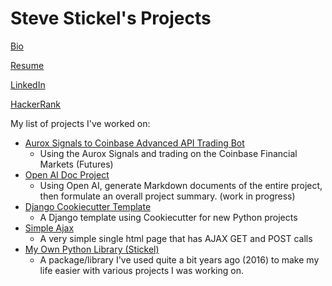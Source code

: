 # Steve Stickel's Projects

[Bio](https://tdsticks.github.io/about)

[Resume](https://github.com/tdsticks/resume/blob/master/Steve_Stickel_Resume_2025.pdf)

[LinkedIn](https://www.linkedin.com/in/stickel/)

[HackerRank](https://www.hackerrank.com/profile/stevemstickel)

My list of projects I've worked on:
- [Aurox Signals to Coinbase Advanced API Trading Bot](https://github.com/tdsticks/coinbase-futures-trading-bot)
  - Using the Aurox Signals and trading on the Coinbase Financial Markets (Futures)
- [Open AI Doc Project](https://github.com/tdsticks/openai_doc_project)
  - Using Open AI, generate Markdown documents of the entire project, then formulate an overall project summary. (work in progress)
- [Django Cookiecutter Template](https://github.com/tdsticks/django_cookiercutter_template)
  - A Django template using Cookiecutter for new Python projects
- [Simple Ajax](https://github.com/tdsticks/simple_ajax)
  - A very simple single html page that has AJAX GET and POST calls
- [My Own Python Library (Stickel)](https://github.com/tdsticks/Stickel)
  - A package/library I've used quite a bit years ago (2016) to make my life easier with various projects I was working on.
